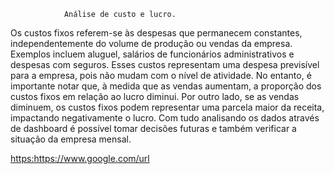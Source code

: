 
                Análise de custo e lucro.

 
 Os custos fixos referem-se às despesas que permanecem constantes, independentemente do volume de produção ou vendas da empresa. Exemplos incluem aluguel, salários de funcionários administrativos e despesas com seguros. Esses custos representam uma despesa previsível para a empresa, pois não mudam com o nível de atividade. No entanto, é importante notar que, à medida que as vendas aumentam, a proporção dos custos fixos em relação ao lucro diminui. Por outro lado, se as vendas diminuem, os custos fixos podem representar uma parcela maior da receita,
 impactando negativamente o lucro.  Com tudo  analisando os dados através de  dashboard é possível tomar decisões futuras e também verificar a situação da empresa mensal. 
 
[https:](https://www.google.com/url?sa=i&url=https%3A%2F%2Fdicadehoje7.com%2Facoes%2Fgestao-de-custos%2F&psig=AOvVaw2HqvvvcUDpWCAAIe089aKI&ust=1710034865716000&source=images&cd=vfe&opi=89978449&ved=0CBIQjRxqFwoTCIC0qLeG5oQDFQAAAAAdAAAAABBI)https://www.google.com/url
